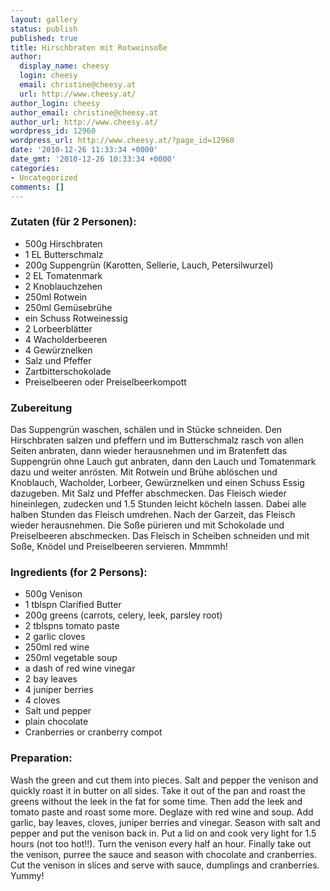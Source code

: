 ```yaml
---
layout: gallery
status: publish
published: true
title: Hirschbraten mit Rotweinsoße
author:
  display_name: cheesy
  login: cheesy
  email: christine@cheesy.at
  url: http://www.cheesy.at/
author_login: cheesy
author_email: christine@cheesy.at
author_url: http://www.cheesy.at/
wordpress_id: 12960
wordpress_url: http://www.cheesy.at/?page_id=12960
date: '2010-12-26 11:33:34 +0000'
date_gmt: '2010-12-26 10:33:34 +0000'
categories:
- Uncategorized
comments: []
---
```

<!--:de-->
### Zutaten (für 2 Personen):
- 500g Hirschbraten
- 1 EL Butterschmalz
- 200g Suppengrün (Karotten, Sellerie, Lauch, Petersilwurzel)
- 2 EL Tomatenmark
- 2 Knoblauchzehen
- 250ml Rotwein
- 250ml Gemüsebrühe
- ein Schuss Rotweinessig
- 2 Lorbeerblätter
- 4 Wacholderbeeren
- 4 Gewürznelken
- Salz und Pfeffer
- Zartbitterschokolade
- Preiselbeeren oder Preiselbeerkompott
### Zubereitung
Das Suppengrün waschen, schälen und in Stücke schneiden. Den Hirschbraten salzen und pfeffern und im Butterschmalz rasch von allen Seiten anbraten, dann wieder herausnehmen und im Bratenfett das Suppengrün ohne Lauch gut anbraten, dann den Lauch und Tomatenmark dazu und weiter anrösten. Mit Rotwein und Brühe ablöschen und Knoblauch, Wacholder, Lorbeer, Gewürznelken und einen Schuss Essig dazugeben. Mit Salz und Pfeffer abschmecken. Das Fleisch wieder hineinlegen, zudecken und 1.5 Stunden leicht köcheln lassen. Dabei alle halben Stunden das Fleisch umdrehen. Nach der Garzeit, das Fleisch wieder herausnehmen. Die Soße pürieren und mit Schokolade und Preiselbeeren abschmecken. Das Fleisch in Scheiben schneiden und mit Soße, Knödel und Preiselbeeren servieren. Mmmmh!
<!--:--><!--:en-->
### Ingredients (for 2 Persons):
- 500g Venison
- 1 tblspn Clarified Butter
- 200g greens (carrots, celery, leek, parsley root)
- 2 tblspns tomato paste
- 2 garlic cloves
- 250ml red wine
- 250ml vegetable soup
- a dash of red wine vinegar
- 2 bay leaves
- 4 juniper berries
- 4 cloves
- Salt und pepper
- plain chocolate
- Cranberries or cranberry compot
### Preparation:
Wash the green and cut them into pieces. Salt and pepper the venison and quickly roast it in butter on all sides. Take it out of the pan and roast the greens without the leek in the fat for some time. Then add the leek and tomato paste and roast some more. Deglaze with red wine and soup. Add garlic, bay leaves, cloves, juniper berries and vinegar. Season with salt and pepper and put the venison back in. Put a lid on and cook very light for 1.5 hours (not too hot!!). Turn the venison every half an hour. Finally take out the venison, purree the sauce and season with chocolate and cranberries. Cut the venison in slices and serve with sauce, dumplings and cranberries. Yummy!
<!--:-->
